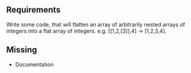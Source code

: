 ## Requirements
Write some code, that will flatten an array of arbitrarily nested arrays of integers into a flat array of integers. e.g. [[1,2,[3]],4] -> [1,2,3,4].

## Missing
- Documentation
